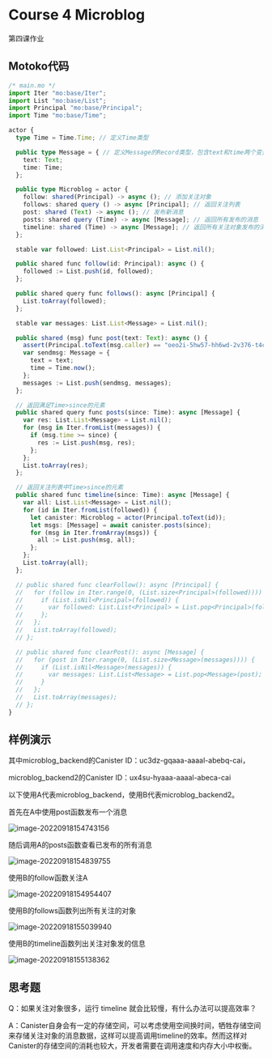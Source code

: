 # Course 4 Microblog

第四课作业

## Motoko代码

```typescript
/* main.mo */
import Iter "mo:base/Iter";
import List "mo:base/List";
import Principal "mo:base/Principal";
import Time "mo:base/Time";

actor {
  type Time = Time.Time; // 定义Time类型

  public type Message = { // 定义Message的Record类型，包含text和time两个变量
    text: Text;
    time: Time;
  };

  public type Microblog = actor {
    follow: shared(Principal) -> async (); // 添加关注对象
    follows: shared query () -> async [Principal]; // 返回关注列表
    post: shared (Text) -> async (); // 发布新消息
    posts: shared query (Time) -> async [Message]; // 返回所有发布的消息
    timeline: shared (Time) -> async [Message]; // 返回所有关注对象发布的消息
  };

  stable var followed: List.List<Principal> = List.nil();

  public shared func follow(id: Principal): async () {
    followed := List.push(id, followed);
  };

  public shared query func follows(): async [Principal] {
    List.toArray(followed);
  };

  stable var messages: List.List<Message> = List.nil();

  public shared (msg) func post(text: Text): async () {
    assert(Principal.toText(msg.caller) == "oeo2i-5hw57-hh6wd-2v376-t4cy6-j6ihw-kc7j5-eksox-t34te-j4p2a-zae");
    var sendmsg: Message = {
      text = text;
      time = Time.now();
    };
    messages := List.push(sendmsg, messages);
  };

  // 返回满足Time>since的元素
  public shared query func posts(since: Time): async [Message] {
    var res: List.List<Message> = List.nil();
    for (msg in Iter.fromList(messages)) {
      if (msg.time >= since) {
        res := List.push(msg, res);
      };
    };
    List.toArray(res);
  };

  // 返回关注列表中Time>since的元素
  public shared func timeline(since: Time): async [Message] {
    var all: List.List<Message> = List.nil();
    for (id in Iter.fromList(followed)) {
      let canister: Microblog = actor(Principal.toText(id));
      let msgs: [Message] = await canister.posts(since);
      for (msg in Iter.fromArray(msgs)) {
        all := List.push(msg, all);
      };
    };
    List.toArray(all);
  };

  // public shared func clearFollow(): async [Principal] {
  //   for (follow in Iter.range(0, (List.size<Principal>(followed)))) {
  //     if (List.isNil<Principal>(followed)) {
  //       var followed: List.List<Principal> = List.pop<Principal>(follow);
  //     };
  //   };
  //   List.toArray(followed);
  // };

  // public shared func clearPost(): async [Message] {
  //   for (post in Iter.range(0, (List.size<Message>(messages)))) {
  //     if (List.isNil<Message>(messages)) {
  //       var messages: List.List<Message> = List.pop<Message>(post);
  //     }  
  //   };
  //   List.toArray(messages);
  // };
}
```

## 样例演示

其中microblog_backend的Canister ID：uc3dz-gqaaa-aaaal-abebq-cai，

microblog_backend2的Canister ID：ux4su-hyaaa-aaaal-abeca-cai

以下使用A代表microblog_backend，使用B代表microblog_backend2。

首先在A中使用post函数发布一个消息

![image-20220918154743156](C:\Users\Keikei\AppData\Roaming\Typora\typora-user-images\image-20220918154743156.png)

随后调用A的posts函数查看已发布的所有消息

![image-20220918154839755](C:\Users\Keikei\AppData\Roaming\Typora\typora-user-images\image-20220918154839755.png)

使用B的follow函数关注A

![image-20220918154954407](C:\Users\Keikei\AppData\Roaming\Typora\typora-user-images\image-20220918154954407.png)

使用B的follows函数列出所有关注的对象

![image-20220918155039940](C:\Users\Keikei\AppData\Roaming\Typora\typora-user-images\image-20220918155039940.png)

使用B的timeline函数列出关注对象发的信息

![image-20220918155138362](C:\Users\Keikei\AppData\Roaming\Typora\typora-user-images\image-20220918155138362.png)

## 思考题

Q：如果关注对象很多，运行 timeline 就会比较慢，有什么办法可以提高效率？

A：Canister自身会有一定的存储空间，可以考虑使用空间换时间，牺牲存储空间来存储关注对象的消息数据，这样可以提高调用timeline的效率。然而这样对Canister的存储空间的消耗也较大，开发者需要在调用速度和内存大小中权衡。

